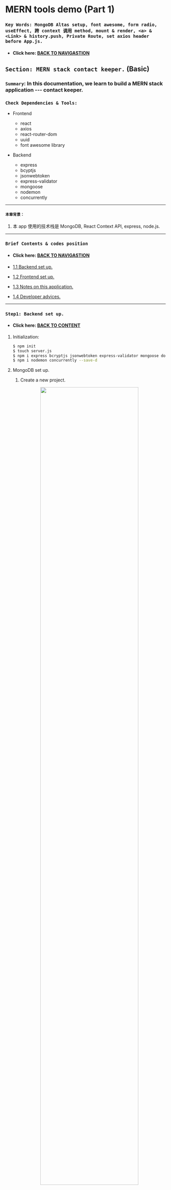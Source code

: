 # MERN tools demo (Part 1)

### `Key Words: MongoDB Altas setup, font awesome, form radio, useEffect, 跨 context 调用 method, mount & render, <a> & <Link> & history.push, Private Route, set axios header before App.js.`

- #### Click here: [BACK TO NAVIGASTION](https://github.com/DonghaoWu/MERN-tools-demo)

## `Section: MERN stack contact keeper.` (Basic)

### `Summary`: In this documentation, we learn to build a MERN stack application --- contact keeper.

### `Check Dependencies & Tools:`

- Frontend
    - react
    - axios
    - react-router-dom
    - uuid
    - font awesome library

- Backend
    - express
    - bcyptjs
    - jsonwebtoken
    - express-validator
    - mongoose
    - nodemon
    - concurrently
------------------------------------------------------------

#### `本章背景：`
1. 本 app 使用的技术栈是 MongoDB, React Context API, express, node.js.

------------------------------------------------------------

### <span id="1.0">`Brief Contents & codes position`</span>

- #### Click here: [BACK TO NAVIGASTION](https://github.com/DonghaoWu/MERN-tools-demo)

- [1.1 Backend set up.](#1.1)
- [1.2 Frontend set up.](#1.2)
- [1.3 Notes on this application.](#1.3)
- [1.4 Developer advices.](#1.4)

------------------------------------------------------------


### <span id="1.1">`Step1: Backend set up.`</span>

- #### Click here: [BACK TO CONTENT](#1.0)

1. Initialization:

    ```bash
    $ npm init
    $ touch server.js
    $ npm i express bcryptjs jsonwebtoken express-validator mongoose dotenv
    $ npm i nodemon concurrently --save-d
    ```

2. MongoDB set up.

    1. Create a new project.

    <p align="center">
    <img src="./assets/m-p1-01.png" width=80%>
    </p>

    <p align="center">
    <img src="./assets/m-p1-02.png" width=80%>
    </p>

    <p align="center">
    <img src="./assets/m-p1-03.png" width=80%>
    </p>

    -----------------------------------------------------------------

    2. Build a cluster.

    <p align="center">
    <img src="./assets/m-p1-04.png" width=80%>
    </p>

    <p align="center">
    <img src="./assets/m-p1-05.png" width=80%>
    </p>

    <p align="center">
    <img src="./assets/m-p1-06.png" width=80%>
    </p>

    <p align="center">
    <img src="./assets/m-p1-07.png" width=80%>
    </p>

    -----------------------------------------------------------------

    3. Create a user.

    <p align="center">
    <img src="./assets/m-p1-08.png" width=80%>
    </p>

    <p align="center">
    <img src="./assets/m-p1-09.png" width=80%>
    </p>

    -----------------------------------------------------------------

    4. Set up white list ip address.

    <p align="center">
    <img src="./assets/m-p1-10.png" width=80%>
    </p>

    <p align="center">
    <img src="./assets/m-p1-11.png" width=80%>
    </p>

    -----------------------------------------------------------------

    5. Connect option.

    <p align="center">
    <img src="./assets/m-p1-12.png" width=80%>
    </p>

    <p align="center">
    <img src="./assets/m-p1-13.png" width=80%>
    </p>

    -----------------------------------------------------------------

    6. Get connect string.

    <p align="center">
    <img src="./assets/m-p1-14.png" width=80%>
    </p>

    -----------------------------------------------------------------

3. .env file

    ```js
    JWT_SECRET=aaa

    MONGO_URI=mongodb+srv://user_example:<password>@cluster0.fowtd.mongodb.net/<dbname>?retryWrites=true&w=majority
    ```

4. db.js file

    ```js
    const mongoose = require('mongoose');
    const db = process.env.MONGO_URI;

    const connectDB = async () => {
        try {
            mongoose.connect(db, {
                useNewUrlParser: true,
                useCreateIndex: true,
                useFindAndModify: false,
                useUnifiedTopology: true
            })

            console.log('MongoDB connected...')
        } catch (err) {
            console.error(err.message);
            process.exit(1);
        }
    }

    module.exports = connectDB;
    ```

4. server.js

    ```js
    const express = require('express');
    require('dotenv').config()
    const path = require('path');
    const connectDB = require('./db');
    const PORT = process.env.PORT || 8000;

    const app = express();
    connectDB();

    app.use(express.json({ extended: true }));

    app.use(`/api/users`, require('./routes/users'));
    app.use(`/api/auth`, require('./routes/auth'));
    app.use(`/api/contacts`, require('./routes/contacts'));

    // Server static assets in production.

    if (process.env.NODE_ENV === 'production') {
        app.use(express.static('client/build'));
        app.get('*', (req, res) =>
            res.sendFile(path.resolve(__dirname, 'client', 'build', 'index.html'))
        )
    }

    app.listen(PORT, () => console.log(`Server started on port ${PORT}`));
    ```

#### `Comment:`
1. 其他可以学习的包括：routes, middleware, models 的设立。

------------------------------------------------------------

### <span id="1.2">`Step2: Frontend set up.`</span>

- #### Click here: [BACK TO CONTENT](#1.0)

1. Install front end dependencies:

    ```bash
    $ npx create-react-app client
    $ cd client
    $ npm i axios react-router-dom
    ```

2. Add fontawesome library in index.html.

    ```html
    <script src="https://kit.fontawesome.com/2876a5e4cd.js" crossorigin="anonymous"></script>
    ```

3. Tricky error in context api:

    ```diff
    - <ContactContext.provider>
    + <ContactContext.Provider>
    ```

4. 关于 form radio 的使用。

    ```jsx
    <input
        type='radio'
        name='type'
        value='personal'
        checked={type === 'personal'}
        onChange={handleChange}
    />
    Personal{' '}
    ```

5.  不同数据共用一个 component：

    ```jsx
    <Fragment>
        {
            (filtered !== null) ?
                filtered.map(contact => {
                    return <ContactItem key={contact.id} contact={contact} />
                })
                :
                contacts.map(contact => {
                    return <ContactItem key={contact.id} contact={contact} />
                })
        }
    </Fragment>
    ```

#### `Comment:`
1. 


### <span id="1.3">`Step3: Notes on this application.`</span>

- #### Click here: [BACK TO CONTENT](#1.0)

1. 目前来看 contextAPI 的缺点是无法跨 context 调动 method，所有的 context method 都是只能垂直传递，而不能横向跨越调动。比如说不能在 auth context 的 method 中调动 alert context 里面的 method，具体例子是：想实现注册错误时由 Alert 组件显示错误提示信息，可以通过两个办法实现：

    - 在 Auth context 里面增加一个新的 reducer 和 dispatch，此办法可以实现但不提倡，因为两个 reducer 违反了 `single source of true` 原则。

    - 第二种方法是(:gem::gem::gem: `auth context method => auth context state => component => useEffect => alert method`)， 代码如下：

    1. Register.js
    ```js
    const { setAlert } = useContext(AlertsContext);
    const { register, error, clearErrors } = useContext(AuthContext);

    useEffect(() => {
        if (error) {
            setAlert(error, 'danger');
            clearErrors();
        }
    }, [error])
    ```

    2. AuthState.js

    ```js
    // Clear Error

    const clearErrors = () => {
        dispatch({ type: CLEAR_ERRORS });
    }

    return (
        <AuthContext.Provider
            value={{
                token: state.token,
                isAuthenticated: state.isAuthenticated,
                loading: state.loading,
                error: state.error,
                user: state.user,
                register,
                clearErrors
            }}>
            {props.children}
        </AuthContext.Provider>
    )
    ```

    3. AuthReducer.js
    ```js
    const AuthReducer = (state, action) => {
        switch (action.type) {
            case REGISTER_SUCCESS:
                localStorage.setItem('token', action.payload.token);
                return {
                    ...state,
                    token: action.payload.token,
                    isAuthenticated: true,
                    loading: false,
                }
            case REGISTER_FAIL:
                localStorage.removeItem('token');
                return {
                    ...state,
                    token: null,
                    isAuthenticated: false,
                    loading: false,
                    user: null,
                    error: action.payload
                }
            case CLEAR_ERRORS:
                return {
                    ...state,
                    error: null
                }
            default:
                return state;
        }
    }
    ```



#### `Comment:`
1. 要注意的是，clearErrors()执行以后，会改变 error 为 null， 从而激发一个新的 useEffect，然后由于 if 的条件限制，不会再调用 setAlert。所以流程如下：

    1. 产生 error
    2. useEffect 接受到的 error 由 null 变成 string, 运行对应函数
    3. 对应函数运行到 if 条件，符合，调用 setAlert，显示错误提示信息。
    4. 调用 clearErrors()
    5. useEffect 接受到的 error 由 string 变成 null, 运行对应函数
    6. 对应函数运行到 if 条件，不符合，`结束。`

2. 对 mount 和 render 的区别认识，先 mount 后 render， mount 比 render 重要。mount 可以改变 state 然后触发 render，但 render 只需要 state 改变了就会重新运行。

### <span id="1.4">`Step4: Developer advices.`</span>

- #### Click here: [BACK TO CONTENT](#1.0)

1. 源代码的错误地方： loadUser 不应该在 Home 中的 useEffect 执行，这样做会在一个行为中产生非预期行为：

    - 如果一个用户刚注册，系统跳转到 home，这是没问题的。
    - 如果用户关闭应用，这时 token 还在，如果用户直接打开主页 `/`,也还是能够直达主页，这也是没问题
    - 如果用户关闭应用，然后直接打开 `register`， 这时还是可以连接 register 页面，而不会跳转到 `/`, 这是我们预期的行为吗

    - `所以我认为目前最好的方案是，当一个用户注册/登陆后，即有 token 保存在 localStorage 时，实现`
        - navbar 中没有 register 按钮
        - 在url 中输入 `/register` 后，自动跳转回 `/`
        - 退出应用后在url 中输入 `/register` 后，自动跳转回 `/`

    - 为了实现上述行为，对源代码进行了修改，不在 Home 中的 useEffect 调用 loadUser，:gem::gem::gem:`改在 APP 中的 useEffect 调用，`由于需要在 App 中引用 useContext，所以干脆把 3个 context api 转上一级到 index.js：

        ```js
        import React from 'react';
        import ReactDOM from 'react-dom';
        import App from './App';

        import ContactState from './context/contact/ContactState';
        import AuthState from './context/auth/AuthState';
        import AlertsState from './context/alert/AlertsState';

        ReactDOM.render(
            <React.StrictMode>
                <AuthState>
                    <ContactState>
                        <AlertsState>
                            <App />
                        </AlertsState>
                    </ContactState>
                </AuthState>
            </React.StrictMode>,
            document.getElementById('root')
        );
        ```

2. Private Route.

    ```jsx
    import React, { useContext } from 'react';
    import { Route, Redirect } from 'react-router-dom';
    import AuthContext from '../../context/auth/AuthContext';

    const PrivateRoute = ({ component: Component, ...rest }) => {
        const { loading, isAuthenticated } = useContext(AuthContext);
        return (
            <Route {...rest} render={props => (!isAuthenticated && !loading)
                ?
                <Redirect to='login' />
                :
                <Component {...props} />
            } />
        )
    }

    export default PrivateRoute
    ```

3. 一个调试错误：

    - 当用户登录/注册后，系统转到 `/`,然后调用 `getContacts`，这时是成功的，但在这个页面进行一次刷新动作，系统重新调用 `getContacts` 和 `loadUser`, 其从控制台看出，`getContacts` 比 `loadUser` 早运行，这个时候的结果是`getContacts` 无法读取数据。`造成的结果是已经登陆的 user 只能在登陆跳转时才能看到自己的数据，而在刷新之后就会显示错误。`

    - 解析原因，因为刷新的时候，`localStorage.token`依然会在，但 axios 的 header 会被清空，这个时候出现`getContacts` 比 `loadUser` 早运行，因为只有 `loadUser` 有设置 axios header 的 method。 `getContacts` 在这种情况下是没有 axios header 的请求，所以不成功。

    - :gem::gem::gem: 解决方案，就是在 App 中加入：
        ```js
        if (localStorage.token) {
            setAuthToken(localStorage.token);
        }
        ```

    - 这就是加入这段代码的原因，在打开/刷新 app 的情况下，首先设置好 axios header，这样就不怕一旦子 component 的 request 比 App 中的 loadUser 早的时候没有 header 的情况。

    - :gem::gem::gem: 所以总结是：
        -  刷新动作会清除所有 state，同时包括已经设定的 axios header。
        - `在刷新情况下，就算 token 还在，但是 axio header 已经为 null，需要重新设置。`
        - `子 compoennt 的 request 是有可能比在 App 中的包含 set axios header 功能的 loadUser method 早执行。`


#### `Comment:`
1. 对于第三点，主要是针对每个页面都有可能使用带 axios header 请求的情况，比如像本 application 里面，每个单独页面都有可能加入 useEffect， useEffect 里面带有一些需要 header token 的请求时，由于请求比 APP 中的加载 header 的 loadUser 快，所以导致了没有 header 的失败请求发生。

2. 解决这个情况还有一个方案，就是只在 APP 中使用 loadUser，在 loadUser 中加载好所有的数据，从而不需要在其他页面发出数据请求，这个方案的缺点是请求太多，负载可能会很重。

3. :gem::gem::gem: 相比之下在 APP 中加入以上代码，可以更加轻量化，并且不需要一次过加载所有数据，这个做法可以对之前的一些 application 进行优化（如 stock app）。

__`本章用到的全部资料：`__

- null

- #### Click here: [BACK TO CONTENT](#1.0)
- #### Click here: [BACK TO NAVIGASTION](https://github.com/DonghaoWu/MERN-tools-demo)